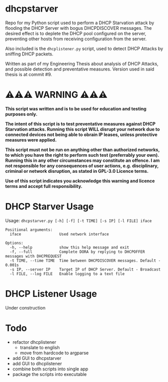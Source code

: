 # dhcpstarver
Repo for my Python script used to perform a DHCP Starvation attack by flooding the DHCP Server with bogus DHCPDISCOVER messages. The desired effect is to deplete the DHCP pool configured on the server, preventing other hosts from receiving configuration from the server.  

Also included is the `dhcplistener.py` script, used to detect DHCP Attacks by sniffing DHCP packets.

Written as part of my Engineering Thesis about analysis of DHCP Attacks, and possible detection and preventative measures. Version used in said thesis is at commit #9.

# ⚠️⚠️⚠️ WARNING ⚠️⚠️⚠️
<b>This script was written and is to be used for education and testing purposes only.  

The intent of this script is to test preventative measures against DHCP Starvation attacks. Running this script WILL disrupt your network due to connected devices not being able to obrain IP leases, unless protective measures were applied.  

This script must not be run on anything other than authorized networks, to which you have the right to perform such test (preferrably your own). Running this in any other circumstances may constitute an offence. I am not responsible for any consequences of user actions, e.g. disciplinary, criminal or network disruption, as stated in GPL-3.0 Licence terms. 

Use of this script indicates you acknowledge this warning and licence terms and accept full responsibility.</b>

# DHCP Starver Usage
Usage: `dhcpstarver.py [-h] [-f] [-t TIME] [-s IP] [-l FILE] iface`
```
Positional arguments:
  iface                 Used network interface

Options:
  -h, --help            show this help message and exit
  -f, --full            Complete DORA by replying to DHCPOFFER messages with DHCPREQUEST
  -t TIME, --time TIME  Time between DHCPDISCOVER messages. Default - 0.001s
  -s IP, --server IP    Target IP of DHCP Server. Default - Broadcast
  -l FILE, --log FILE   Enable logging to a text file
```

# DHCP Listener Usage
Under construction

# Todo
- refactor dhcplistener
  - translate to english
  - move from hardcode to argparse
- add GUI to dhcpstarver
- add GUI to dhcplistener
- combine both scripts into single app
- package the scripts into executable
